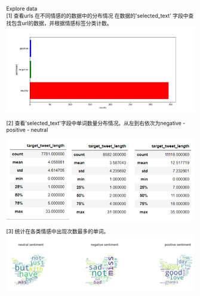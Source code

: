 Explore data  
[1] 查看urls 在不同情感的的数据中的分布情况
在数据的'selected_text' 字段中查找包含url的数据，并根据情感标签分类计数。  
![image1](https://github.com/Hanshawn11/Kaggle/blob/master/TweetSentiment/EDA/images/urls%20(1).png)  


[2] 查看'selected_text'字段中单词数量分布情况。从左到右依次为negative - positive - neutral
  
  ![word_counts](https://raw.githubusercontent.com/Hanshawn11/Kaggle/master/TweetSentiment/EDA/word_counts.bmp)
  
[3] 统计在各类情感中出现次数最多的单词。  
  ![word_clouds](https://raw.githubusercontent.com/Hanshawn11/Kaggle/master/TweetSentiment/EDA/images/word_cloud.bmp)
